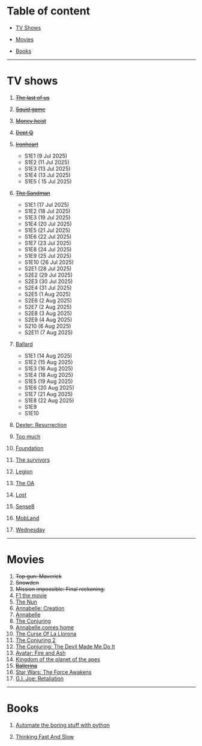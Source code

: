 # Table of content
- [TV Shows](#tv-shows)

- [Movies](#movies)
- [Books](#books)

---
# TV shows

1. ~~[The last of us](https://www.youtube.com/watch?v=uLtkt8BonwM)~~
2. ~~[Squid game](https://www.youtube.com/watch?v=oqxAJKy0ii4)~~
3. ~~[Money heist](https://www.youtube.com/watch?v=_InqQJRqGW4)~~
4. ~~[Dept Q](https://www.youtube.com/watch?v=72hK6FUmm8o)~~
5. ~~[Ironheart](https://www.youtube.com/watch?v=WpW36ldAqnM)~~
   - S1E1 (9 Jul 2025)
   - S1E2 (11 Jul 2025)
   - S1E3 (13 Jul 2025)
   - S1E4 (13 Jul 2025)
   - S1E5 ( 15 Jul 2025)
  
6. ~~[The Sandman](https://www.youtube.com/watch?v=Z6pdYkqeT7A&t=46)~~
    - S1E1 (17 Jul 2025)
    - S1E2 (18 Jul 2025)
    - S1E3 (19 Jul 2025)
    - S1E4 (20 Jul 2025)
    - S1E5 (21 Jul 2025)
    - S1E6 (22 Jul 2025)
    - S1E7 (23 Jul 2025)
    - S1E8 (24 Jul 2025)
    - S1E9 (25 Jul 2025)
    - S1E10 (26 Jul 2025)
    - S2E1 (28 Jul 2025)
    - S2E2 (29 Jul 2025)
    - S2E3 (30 Jul 2025)
    - S2E4 (31 Jul 2025)
    - S2E5 (1 Aug 2025)
    - S2E6 (2 Aug 2025)
    - S2E7 (2 Aug 2025)
    - S2E8 (3 Aug 2025)
    - S2E9 (4 Aug 2025)
    - S210 (6 Aug 2025)
    - S2E11 (7 Aug 2025)
7. [Ballard](https://www.youtube.com/watch?v=9nKRJGXgK0Q&t=48)

    - S1E1 (14 Aug 2025)
    - S1E2 (15 Aug 2025)
    - S1E3 (16 Aug 2025)
    - S1E4 (18 Aug 2025)
    - S1E5 (19 Aug 2025)
    - S1E6 (20 Aug 2025)
    - S1E7 (21 Aug 2025)
    - S1E8 (22 Aug 2025)
    - S1E9
    - S1E10
8. [Dexter: Resurrection](https://www.youtube.com/watch?v=84o1Q6fB20k&t=60)
9. [Too much](https://www.youtube.com/watch?v=HcrbR6EXynM&t=87)
10. [Foundation](https://www.youtube.com/watch?v=X4QYV5GTz7c&t=39)
11. [The survivors](https://www.youtube.com/watch?v=c69c1P-EURg&t=11)
12. [Legion](https://www.youtube.com/watch?v=4SZ3rMMYBLY&t=36)
13. [The OA](https://www.youtube.com/watch?v=DvHJtez2IlY&t=16)
14. [Lost](https://www.youtube.com/watch?v=KTu8iDynwNc&t=14)
15. [Sense8](https://www.youtube.com/watch?v=iKpKAlbJ7BQ&t=35)
16. [MobLand](https://www.youtube.com/watch?v=qKGgw7Ob5f4&t=16)
17. [Wednesday](https://www.youtube.com/watch?v=Di310WS8zLk)
---
# Movies

1. ~~Top gun: Maverick~~
2. ~~Snowden~~
3. ~~Mission impossible: Final reckoning.~~
4. [F1 the movie](https://www.youtube.com/watch?v=8yh9BPUBbbQ)
5. [The Nun](https://www.youtube.com/watch?v=pzD9zGcUNrw)
6. [Annabelle: Creation](https://www.youtube.com/watch?v=KisPhy7T__Q)
7. [Annabelle](https://www.youtube.com/watch?v=paFgQNPGlsg)
8. [The Conjuring](https://www.youtube.com/watch?v=FSAz556s0fM)
9. [Annabelle comes home](https://www.youtube.com/watch?v=bCxm7cTpBAs)
10. [The Curse Of La Llorona](https://www.youtube.com/watch?v=uOV-xMYQ7sk)
11. [The Conjuring 2](https://www.youtube.com/watch?v=VFsmuRPClr4)
12. [The Conjuring: The Devil Made Me Do It](https://www.youtube.com/watch?v=h9Q4zZS2v1k)
13. [Avatar: Fire and Ash](https://youtu.be/nb_fFj_0rq8?feature=shared)
14. [Kingdom of the planet of the apes](https://www.youtube.com/watch?v=XtFI7SNtVpY&t=146)
15. ~~[Ballerina](https://www.youtube.com/watch?v=0FSwsrFpkbw&t=5)~~
16. [Star Wars: The Force Awakens](https://www.youtube.com/watch?v=sGbxmsDFVnE&t=133)
17. [G.I. Joe: Retaliation](https://www.youtube.com/watch?v=bd3JmlIxQXM&t=113)

---
# Books
1. [Automate the boring stuff with python](https://www.amazon.in/Automate-Boring-Stuff-Python-3rd-ebook/dp/B0CG8BSP2R/ref=mp_s_a_1_2?crid=17VU94EV52C4G&dib=eyJ2IjoiMSJ9.xLctaNaGcXQ0k8KXfm28_hfi2wvVNLiwo-NnyZ57Fh8_gYKeeVCluet7ikBhHXthe9nTyLbcS4Clux9Y5aEeLk53NBIC5AS_W2lqxlwZAuMYjROaT1G2hiFPCi2fA-2IlGvpJdGa2pc0LGB9Ym-Gc2c0bzQ-dPKmFeAJeacnAM6qIUu6HzCXpx9kytnA9T1YK6IUkG2p5YgWZBTH66rrMg.hoL4SqW-w5ITYhdgPgOIagRPTHTVeIqoitrFogJ8j64&dib_tag=se&keywords=automate+the+boring+stuff+with+python&qid=1755798381&sprefix=automate+the%2Caps%2C376&sr=8-2)

2. [Thinking Fast And Slow](https://www.amazon.in/Thinking-Fast-Slow-Daniel-Kahneman-ebook/dp/B005MJFA2W/ref=mp_s_a_1_1?crid=8RPDH8JHAFCH&dib=eyJ2IjoiMSJ9.orgi45a-1Cv7i7xedcDFq1oXxKzzM3FK6joa6c67XTkXwR9XbZKu2X7KkoQeME_11cfAdXhHb8H2F8B3pd1NJDn9edApjqkAdkjCQEHu90aDf5nbl6ujxrWYsdd5zVRPb0AnCj3D-MPmM3t_KSjXF4dz9phzA6rw5nhhhl6hljuisF-RseP8peS0UJgJFV5f20lxtS2t5zgjhwf6R9BYjA.K-P7hoxoqMZve_CQUOn1zJVzVWTHQIkAfm1FR6Qo1b8&dib_tag=se&keywords=thinking+fast+and+slow&qid=1755800040&s=digital-text&sprefix=Think%2Cdigital-text%2C277&sr=1-1)

